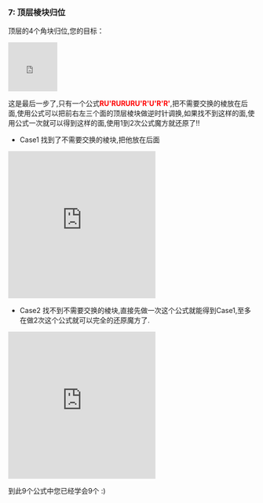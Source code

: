 ### 7: 顶层棱块归位
顶层的4个角块归位,您的目标：
<iframe src="https://fy-create.github.io/Cube/tools/browser/cube.html?para={screenRatio:1.0,corner:12345678,edge:1234567890AB,center:123456}
" width="100px" height="100px" frameborder="0" scrolling="no"></iframe>

这是最后一步了,只有一个公式<span style="color: red;">**RU'RURURU'R'U'R'R'**</span>,把不需要交换的棱放在后面,使用公式可以把前右左三个面的顶层棱块做逆时针调换,如果找不到这样的面,使用公式一次就可以得到这样的面,使用1到2次公式魔方就还原了!!


- Case1 找到了不需要交换的棱块,把他放在后面
<iframe src="https://fy-create.github.io/Cube/tools/browser/cube.html?para={screenRatio:1.5,eye:true,corner:12345678,edge:1234567890AB,center:123456,edgeDirAndPath:24,formula:RU'RURURU'R'U'R'R'}" width="300px" height="300px" frameborder="0" scrolling="no"></iframe>

-  Case2 找不到不需要交换的棱块,直接先做一次这个公式就能得到Case1,至多在做2次这个公式就可以完全的还原魔方了.
<iframe src="https://fy-create.github.io/Cube/tools/browser/cube.html?para={screenRatio:1.5,eye:true,corner:12345678,edge:1234567890AB,center:123456,edgeDirAndPath:2343,formula:RU'RURURU'R'U'R'R'}" width="300px" height="300px" frameborder="0" scrolling="no"></iframe>


到此9个公式中您已经学会9个 :)
